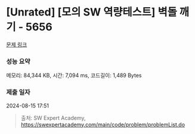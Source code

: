 # [Unrated] [모의 SW 역량테스트] 벽돌 깨기 - 5656 

[문제 링크](https://swexpertacademy.com/main/code/problem/problemDetail.do?contestProbId=AWXRQm6qfL0DFAUo) 

### 성능 요약

메모리: 84,344 KB, 시간: 7,094 ms, 코드길이: 1,489 Bytes

### 제출 일자

2024-08-15 17:51



> 출처: SW Expert Academy, https://swexpertacademy.com/main/code/problem/problemList.do